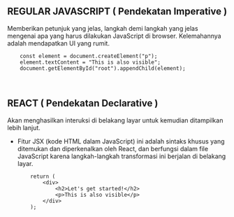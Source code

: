 ## REGULAR JAVASCRIPT ( Pendekatan Imperative )

Memberikan petunjuk yang jelas, langkah demi langkah yang jelas mengenai apa yang harus dilakukan JavaScript di browser. Kelemahannya adalah mendapatkan UI yang rumit.

        const element = document.createElement("p");
        element.textContent = "This is also visible";
        document.getElementById("root").appendChild(element);

</br>

## REACT ( Pendekatan Declarative )

Akan menghasilkan interuksi di belakang layar untuk kemudian ditampilkan lebih lanjut.

-   Fitur JSX (kode HTML dalam JavaScript) ini adalah sintaks khusus yang ditemukan dan diperkenalkan oleh React, dan berfungsi dalam file JavaScript karena langkah-langkah transformasi ini berjalan di belakang layar.

            return (
                <div>
                    <h2>Let's get started!</h2>
                    <p>This is also visible</p>
                </div>
            );
